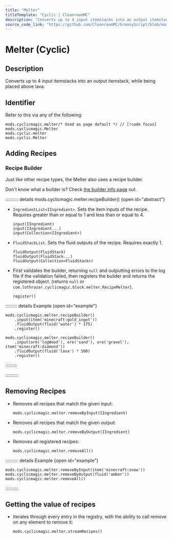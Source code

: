 ```yaml
---
title: "Melter"
titleTemplate: "Cyclic | CleanroomMC"
description: "Converts up to 4 input itemstacks into an output itemstack, while being placed above lava."
source_code_link: "https://github.com/CleanroomMC/GroovyScript/blob/master/src/main/java/com/cleanroommc/groovyscript/compat/mods/cyclic/Melter.java"
---
```


# Melter (Cyclic)

## Description

Converts up to 4 input itemstacks into an output itemstack, while being placed above lava.

## Identifier

Refer to this via any of the following:

```groovy:no-line-numbers {1}
mods.cyclicmagic.melter/* Used as page default */ // [!code focus]
mods.cyclicmagic.Melter
mods.cyclic.melter
mods.cyclic.Melter
```


## Adding Recipes

### Recipe Builder

Just like other recipe types, the Melter also uses a recipe builder.

Don't know what a builder is? Check [the builder info page](../../getting_started/builder.md) out.

:::::::::: details mods.cyclicmagic.melter.recipeBuilder() {open id="abstract"}
- `IngredientList<IIngredient>`. Sets the item inputs of the recipe. Requires greater than or equal to 1 and less than or equal to 4.

    ```groovy:no-line-numbers
    input(IIngredient)
    input(IIngredient...)
    input(Collection<IIngredient>)
    ```

- `FluidStackList`. Sets the fluid outputs of the recipe. Requires exactly 1.

    ```groovy:no-line-numbers
    fluidOutput(FluidStack)
    fluidOutput(FluidStack...)
    fluidOutput(Collection<FluidStack>)
    ```

- First validates the builder, returning `null` and outputting errors to the log file if the validation failed, then registers the builder and returns the registered object. (returns `null` or `com.lothrazar.cyclicmagic.block.melter.RecipeMelter`).

    ```groovy:no-line-numbers
    register()
    ```

::::::::: details Example {open id="example"}
```groovy:no-line-numbers
mods.cyclicmagic.melter.recipeBuilder()
    .input(item('minecraft:gold_ingot'))
    .fluidOutput(fluid('water') * 175)
    .register()

mods.cyclicmagic.melter.recipeBuilder()
    .input(ore('logWood'), ore('sand'), ore('gravel'), item('minecraft:diamond'))
    .fluidOutput(fluid('lava') * 500)
    .register()
```

:::::::::

::::::::::

## Removing Recipes

- Removes all recipes that match the given input:

    ```groovy:no-line-numbers
    mods.cyclicmagic.melter.removeByInput(IIngredient)
    ```

- Removes all recipes that match the given output:

    ```groovy:no-line-numbers
    mods.cyclicmagic.melter.removeByOutput(IIngredient)
    ```

- Removes all registered recipes:

    ```groovy:no-line-numbers
    mods.cyclicmagic.melter.removeAll()
    ```

:::::::::: details Example {open id="example"}
```groovy:no-line-numbers
mods.cyclicmagic.melter.removeByInput(item('minecraft:snow'))
mods.cyclicmagic.melter.removeByOutput(fluid('amber'))
mods.cyclicmagic.melter.removeAll()
```

::::::::::

## Getting the value of recipes

- Iterates through every entry in the registry, with the ability to call remove on any element to remove it:

    ```groovy:no-line-numbers
    mods.cyclicmagic.melter.streamRecipes()
    ```
